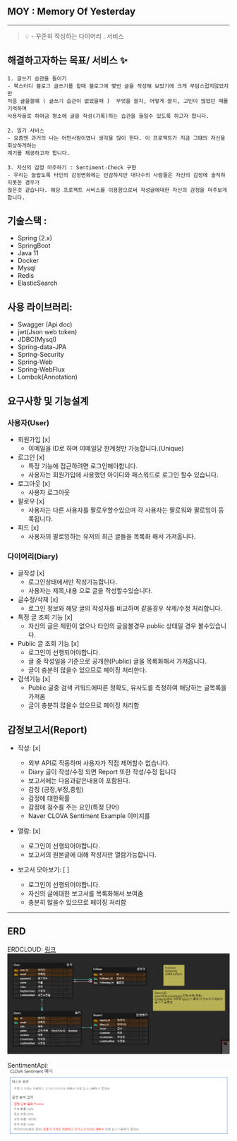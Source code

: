 ## MOY : Memory Of Yesterday

---

> 💡 - 꾸준히 작성하는 다이어리 . 서비스

## 해결하고자하는 목표/ 서비스 ✨

```
1. 글쓰기 습관을 들이기
- 북스터디 블로그 글쓰기를 할때 블로그에 몇번 글을 작성해 보았기에 크게 부담스럽지않았지만
처음 글을쓸떄 ( 글쓰기 습관이 없었을때 )  무엇을 쓸지, 어떻게 쓸지, 고민이 많았던 때를 기억하며
사용자들로 하여금 평소에 글을 작성(기록)하는 습관을 들일수 있도록 하고자 합니다.

2. 일기 서비스
- 요즘엔 과거의 나는 어떤사람이였나 생각을 많이 한다. 이 프로젝트가 지금 그떄의 자신을 회상하게하는
계기를 제공하고자 합니다.

3. 자신의 감정 마주하기 : Sentiment-Check 구현
- 우리는 놀랍도록 타인의 감정변화에는 민감하지만 대다수의 사람들은 자신의 감정에 솔직하지못한 경우가
많은것 같습니다. 해당 프로젝트 서비스를 이용함으로써 작성글에대한 자신의 감정을 마주보게합니다.
```

## 기술스택 :

- Spring (2.x)
- SpringBoot
- Java 11
- Docker
- Mysql
- Redis
- ElasticSearch

## 사용 라이브러리:

- Swagger (Api doc)
- jwt(Json web token)
- JDBC(Mysql)
- Spring-data-JPA
- Spring-Security
- Spring-Web
- Spring-WebFlux
- Lombok(Annotation)

## 요구사항 및 기능설계

### 사용자(User)

- 회원가입 [x]
    - 이메일을 ID로 하며 이메일당 한계정만 가능합니다.(Unique)
- 로그인 [x]
    - 특정 기능에 접근하려면 로그인해야합니다.
    - 사용자는 회원가입에 사용했던 아이디와 패스워드로 로그인 할수 있습니다.
- 로그아웃 [x]
    - 사용자 로그아웃
- 팔로우 [x]
    - 사용자는 다른 사용자를 팔로우할수있으며 각 사용자는 팔로워와 팔로잉이 등록됩니다.
- 피드 [x]
    - 사용자의 팔로잉하는 유저의 최근 글들을 목록화 해서 가져옵니다.
    

### 다이어리(Diary)

- 글작성 [x]
    - 로그인상태에서만 작성가능합니다.
    - 사용자는 제목,내용 으로 글을 작성할수있습니다.
- 글수정/삭제 [x]
    - 로그인 정보와 해당 글의 작성자를 비교하며 같을경우 삭제/수정 처리합니다.
- 특정 글 조회 기능 [x]
    - 자신의 글은 제한이 없으나 타인의 글을볼경우 public 상태일 경우 볼수있습니다.
- Public 글 조회 기능 [x]
    - 로그인이 선행되어야합니다.
    - 글 중 작성일을 기준으로  공개한(Public) 글을 목록화해서 가져옵니다.
    - 글이 충분히 많을수 있으므로 페이징 처리한다.
- 검색기능  [x]
    - Public 글중 검색 키워드에따른 정확도, 유사도를 측정하여 해당하는 글목록을 가져옴
    - 글이 충분히 많을수 있으므로 페이징 처리함


## 감정보고서(Report)

- 작성: [x]
    - 외부 API로 작동하며 사용자가 직접 제어할수 없습니다.
    - Diary 글이 작성/수정 되면 Report 또한 작성/수정 됩니다
    - 보고서에는 다음과같은내용이 포함된다.
    - 감정 (긍정,부정,중립)
    - 감정에 대한확률
    - 감정에 점수를 주는 요인(특정 단어)
    - Naver CLOVA Sentiment Example 이미지를
- 열람: [x]
    - 로그인이 선행되어야합니다.
    - 보고서의 원본글에 대해 작성자만 열람가능합니다.

- 보고서 모아보기: [ ]
    - 로그인이 선행되어야합니다.
    - 자신의 글에대한 보고서를 목록화해서 보여줌
    - 충분히 많을수 있으므로 페이징 처리함

---

## ERD

ERDCLOUD: [링크](https://www.erdcloud.com/d/qKP47RGWdwnbKqzRG)  
![ERD](Img/ERD.png)

SentimentApi: 
![SentimentExample](Img/Sentiment.png)
